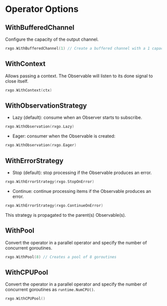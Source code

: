# Operator Options

## WithBufferedChannel

Configure the capacity of the output channel.

```go
rxgo.WithBufferedChannel(1) // Create a buffered channel with a 1 capacity
```

## WithContext

Allows passing a context. The Observable will listen to its done signal to close itself.

```go
rxgo.WithContext(ctx)
```

## WithObservationStrategy

* Lazy (default): consume when an Observer starts to subscribe.

```go
rxgo.WithObservation(rxgo.Lazy)
```

* Eager: consumer when the Observable is created:

```go
rxgo.WithObservation(rxgo.Eager)
```

## WithErrorStrategy

* Stop (default): stop processing if the Observable produces an error.

```go
rxgo.WithErrorStrategy(rxgo.StopOnError)
```

* Continue: continue processing items if the Observable produces an error.

```go
rxgo.WithErrorStrategy(rxgo.ContinueOnError)
```

This strategy is propagated to the parent(s) Observable(s).

## WithPool

Convert the operator in a parallel operator and specify the number of concurrent goroutines.

```go
rxgo.WithPool(8) // Creates a pool of 8 goroutines
```

## WithCPUPool

Convert the operator in a parallel operator and specify the number of concurrent goroutines as `runtime.NumCPU()`.

```go
rxgo.WithCPUPool()
```
